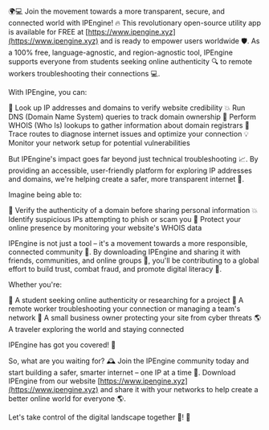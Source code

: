 🌍💻 Join the movement towards a more transparent, secure, and connected world with IPEngine! 🔥 This revolutionary open-source utility app is available for FREE at [https://www.ipengine.xyz](https://www.ipengine.xyz) and is ready to empower users worldwide 🛡️. As a 100% free, language-agnostic, and region-agnostic tool, IPEngine supports everyone from students seeking online authenticity 🔍 to remote workers troubleshooting their connections 💻.

With IPEngine, you can:

🔎 Look up IP addresses and domains to verify website credibility
💥 Run DNS (Domain Name System) queries to track domain ownership
🔮 Perform WHOIS (Who Is) lookups to gather information about domain registrars
📍 Trace routes to diagnose internet issues and optimize your connection
💡 Monitor your network setup for potential vulnerabilities

But IPEngine's impact goes far beyond just technical troubleshooting 📈. By providing an accessible, user-friendly platform for exploring IP addresses and domains, we're helping create a safer, more transparent internet 🚀.

Imagine being able to:

🔎 Verify the authenticity of a domain before sharing personal information
💥 Identify suspicious IPs attempting to phish or scam you
🔮 Protect your online presence by monitoring your website's WHOIS data

IPEngine is not just a tool – it's a movement towards a more responsible, connected community 🌟. By downloading IPEngine and sharing it with friends, communities, and online groups 🔗, you'll be contributing to a global effort to build trust, combat fraud, and promote digital literacy 💪.

Whether you're:

🏫 A student seeking online authenticity or researching for a project
💼 A remote worker troubleshooting your connection or managing a team's network
👥 A small business owner protecting your site from cyber threats
🌎 A traveler exploring the world and staying connected

IPEngine has got you covered! 💯

So, what are you waiting for? 🕰️ Join the IPEngine community today and start building a safer, smarter internet – one IP at a time 🔮. Download IPEngine from our website [https://www.ipengine.xyz](https://www.ipengine.xyz) and share it with your networks to help create a better online world for everyone 🌎.

Let's take control of the digital landscape together 💪! 🚀